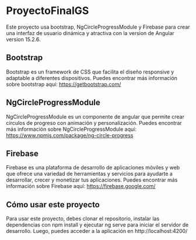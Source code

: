# ProyectoFinalGS

Este proyecto usa bootstrap, NgCircleProgressModule y Firebase para crear una interfaz de usuario dinámica y atractiva con la version de Angular version 15.2.6.

## Bootstrap

Bootstrap es un framework de CSS que facilita el diseño responsive y adaptable a diferentes dispositivos. Puedes encontrar más información sobre bootstrap aquí: https://getbootstrap.com/

## NgCircleProgressModule

NgCircleProgressModule es un componente de angular que permite crear círculos de progreso con animación y personalización. Puedes encontrar más información sobre NgCircleProgressModule aquí: https://www.npmjs.com/package/ng-circle-progress

## Firebase

Firebase es una plataforma de desarrollo de aplicaciones móviles y web que ofrece una variedad de herramientas y servicios para ayudarte a desarrollar, crecer y monetizar tus aplicaciones. Puedes encontrar más información sobre Firebase aquí: https://firebase.google.com/

## Cómo usar este proyecto

Para usar este proyecto, debes clonar el repositorio, instalar las dependencias con npm install y ejecutar ng serve para iniciar el servidor de desarrollo. Luego, puedes acceder a la aplicación en http://localhost:4200/
